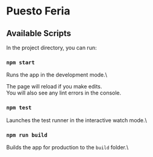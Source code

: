 # Puesto Feria
## Available Scripts

In the project directory, you can run:

### `npm start`
Runs the app in the development mode.\

The page will reload if you make edits.\
You will also see any lint errors in the console.

### `npm test`
Launches the test runner in the interactive watch mode.\

### `npm run build`
Builds the app for production to the `build` folder.\
